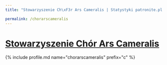 ```yaml
---
title: "Stowarzyszenie Ch\xF3r Ars Cameralis | Statystyki patronite.pl | Patromierz"

permalink: /chorarscameralis
---
```


# [Stowarzyszenie Chór Ars Cameralis](https://patronite.pl/chorarscameralis)

{% include profile.md name="chorarscameralis" prefix="c" %}

